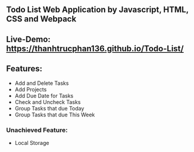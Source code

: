 ## Todo List Web Application by Javascript, HTML, CSS and Webpack

## Live-Demo: https://thanhtrucphan136.github.io/Todo-List/

## Features:

- Add and Delete Tasks <br/>
- Add Projects <br/>
- Add Due Date for Tasks <br/>
- Check and Uncheck Tasks <br/>
- Group Tasks that due Today <br/>
- Group Tasks that due This Week <br/>

### Unachieved Feature:

- Local Storage
